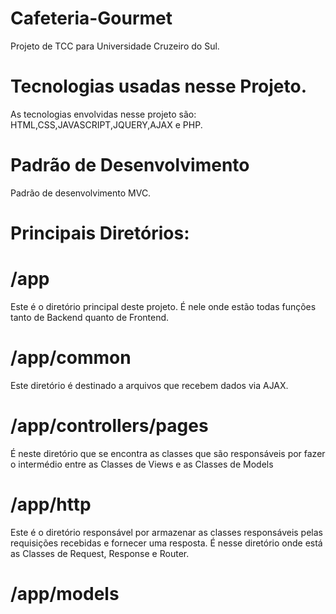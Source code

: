 # Cafeteria-Gourmet
Projeto de TCC para Universidade Cruzeiro do Sul.
# Tecnologias usadas nesse Projeto.

As tecnologias envolvidas nesse projeto são: HTML,CSS,JAVASCRIPT,JQUERY,AJAX e PHP.

# Padrão de Desenvolvimento

Padrão de desenvolvimento MVC.

# Principais Diretórios:

# /app

Este é o diretório principal deste projeto. É nele onde estão todas funções tanto de Backend quanto de Frontend.

# /app/common

Este diretório é destinado a arquivos que recebem dados via AJAX.

# /app/controllers/pages

É neste diretório que se encontra as classes que são responsáveis por fazer o intermédio entre as Classes de Views e as Classes de Models

# /app/http

Este é o diretório responsável por armazenar as classes responsáveis pelas requisições recebidas e fornecer uma resposta. É nesse diretório onde está as Classes de Request, Response e Router.

# /app/models
